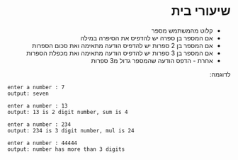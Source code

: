 <div dir="rtl">

# שיעורי בית
* קלוט מהמשתמש מספר
* אם המספר בן ספרה יש להדפיס את הסיפרה במילה
* אם המספר בן 2 ספרות יש להדפיס הודעה מתאימה ואת סכום הספרות
* אם המספר בן 3 ספרות יש להדפיס הודעה מתאימה ואת מכפלת הספרות
* אחרת - הדפס הודעה שהמספר גדול מ3 ספרות


לדוגמה:
</div>


```
enter a number : 7
output: seven
```

```
enter a number : 13
output: 13 is 2 digit number, sum is 4
```

```
enter a number : 234
output: 234 is 3 digit number, mul is 24
```

```
enter a number : 44444
output: number has more than 3 digits
```

